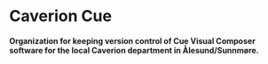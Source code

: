 # Caverion Cue

#### Organization for keeping version control of Cue Visual Composer software for the local Caverion department in Ålesund/Sunnmøre.
